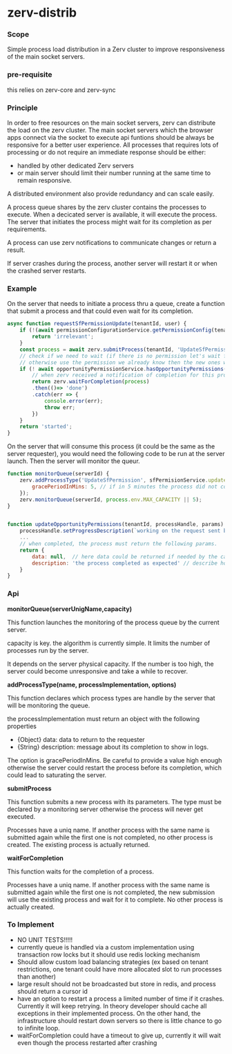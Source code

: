 # zerv-distrib



### Scope
Simple process load distribution in a Zerv cluster to improve responsiveness of the main socket servers.


### pre-requisite
this relies on zerv-core and zerv-sync


### Principle
In order to free resources on the main socket servers, zerv can distribute the load on the zerv cluster.
The main socket servers which the browser apps connect via the socket to execute api funtions should be always be responsive for a better user experience.
All processes that requires lots of processing or do not require an immediate response should be either:
- handled by other dedicated Zerv servers
- or main server should limit their number running at the same time to remain responsive.

A distributed environment also provide redundancy and can scale easily.


A process queue shares by the zerv cluster contains the processes to execute. 
When a decicated server is available, it will execute the process.
The server that initiates the process might wait for its completion as per requirements.

A process can use zerv notifications to communicate changes or return a result.

If server crashes during the process, another server will restart it or when the crashed server restarts.

### Example

On the server that needs to initiate a process thru a queue, create a function that submit a process and that could even wait for its completion.

```javascript
async function requestSfPermissionUpdate(tenantId, user) {
    if (!(await permissionConfigurationService.getPermissionConfig(tenantId)).isCrmPermissionEnabled) {
        return 'irrelevant';
    }
    const process = await zerv.submitProcess(tenantId, 'UpdateSfPermission', `tenant${tenantId}/${user.id}`,{tenantId, user});
    // check if we need to wait (if there is no permission let's wait for process to complete)
    // otherwise use the permission we already know then the new ones will be pushed over the network
    if (! await opportunityPermissionService.hasOpportunityPermissions(tenantId, user) ) {
        // when zerv received a notification of completion for this process, it will run process.resolve
        return zerv.waitForCompletion(process)
        .then(()=> 'done')
        .catch(err => {
            console.error(err);
            throw err;
        })
    }
    return 'started';
}
```

On the server that will consume this process (it could be the same as the server requester), you would need the following code to be run at the server launch.
Then the server will monitor the queur.

```javascript
function monitorQueue(serverId) {
    zerv.addProcessType('UpdateSfPermission', sfPermisionService.updateOpportunityPermissions, {
        gracePeriodInMins: 5, // if in 5 minutes the process did not come back, it must be crashed. it will restart by itself
    });
    zerv.monitorQueue(serverId, process.env.MAX_CAPACITY || 5);
}


function updateOpportunityPermissions(tenantId, processHandle, params) {
    processHandle.setProgressDescription(`working on the request sent by ${params.user}`);
    ...
    // when completed, the process must return the following params.
    return {
        data: null,  // here data could be returned if needed by the caller (means it is waiting for it)
        description: 'the process completed as expected' // describe how the process completed for logging purposes
    }
}
```

### Api

__monitorQueue(serverUnigName,capacity)__

This function launches the monitoring of the process queue by the current server.

capacity is key. the algorithm is currently simple. It limits the number of processes run by the server.

It depends on the server physical capacity. If the number is too high, the server could become unresponsive and take a while to recover.

__addProcessType(name, processImplementation, options)__

This function declares which process types are handle by the server that will be monitoring the queue.

the processImplementation must return an object with the following properties 
- {Object} data: data to return to the requester
- {String} description: message about its completion to show in logs.

The option is gracePeriodInMins. Be careful to provide a value high enough otherwise the server could restart the process before its completion, which could lead to saturating the server.

__submitProcess__

This function submits a new process with its parameters. The type must be declared by a monitoring server otherwise the process will never get executed.

Processes have a uniq name. If another process with the same name is submitted again while the first one is not completed, no other process is created.
The existing process is actually returned.

__waitForCompletion__

This function waits for the completion of a process.

Processes have a uniq name. If another process with the same name is submitted again while the first one is not completed, the new submission will use the existing process and wait for it to complete.
No other process is actually created.


### To Implement
- NO UNIT TESTS!!!!!
- currently queue is handled via a custom implementation using transaction row locks but it should use redis locking mechanism
- Should allow custom load balancing strategies (ex based on tenant restrictions, one tenant could have more allocated slot to run processes than another)
- large result should not be broadcasted but store in redis, and process should return a cursor id
- have an option to restart a process a limited number of time if it crashes. Currently it will keep retrying. In theory developer should cache all exceptions in their implemented process. On the other hand, the infrastructure should restart down servers so there is little chance to go to infinite loop.
- waitForCompletion could have a timeout to give up, currently it will wait even though the process restarted after crashing 


